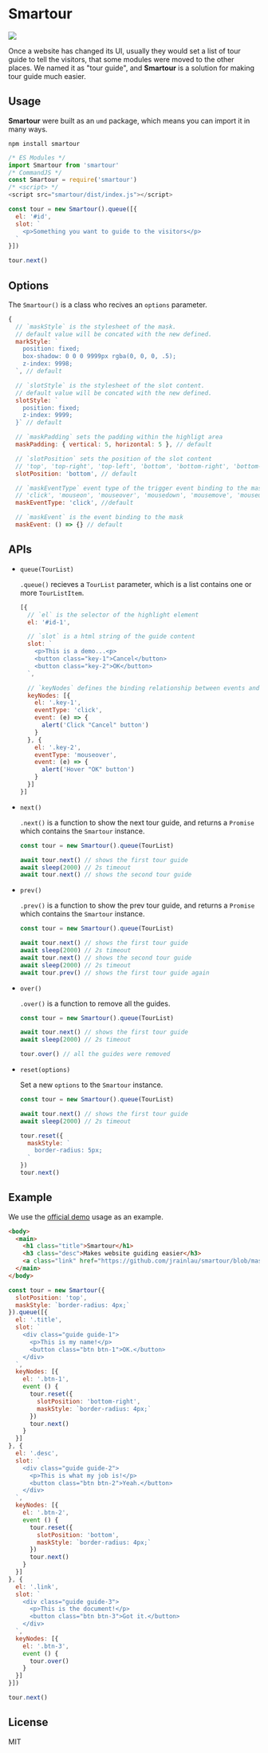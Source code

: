 # Smartour

![](https://user-images.githubusercontent.com/12172868/60486876-d197df80-9cd1-11e9-93bd-086f934fc904.gif)

Once a website has changed its UI, usually they would set a list of tour guide to tell the visitors, that some modules were moved to the other places. We named it as "tour guide", and **Smartour** is a solution for making tour guide much easier.

## Usage
**Smartour** were built as an `umd` package, which means you can import it in many ways.

```
npm install smartour
```

```javascript
/* ES Modules */
import Smartour from 'smartour'
/* CommandJS */
const Smartour = require('smartour')
/* <script> */
<script src="smartour/dist/index.js"></script>
```

```javascript
const tour = new Smartour().queue([{
  el: '#id',
  slot: `
    <p>Something you want to guide to the visitors</p>
  `
}])

tour.next()
```

## Options
The `Smartour()` is a class who recives an `options` parameter.

```javascript
{
  // `maskStyle` is the stylesheet of the mask.
  // default value will be concated with the new defined.
  markStyle: `
    position: fixed;
    box-shadow: 0 0 0 9999px rgba(0, 0, 0, .5);
    z-index: 9998;
  `, // default

  // `slotStyle` is the stylesheet of the slot content.
  // default value will be concated with the new defined.
  slotStyle: `
    position: fixed;
    z-index: 9999;
  }` // default

  // `maskPadding` sets the padding within the highligt area
  maskPadding: { vertical: 5, horizontal: 5 }, // default

  // `slotPosition` sets the position of the slot content
  // 'top', 'top-right', 'top-left', 'bottom', 'bottom-right', 'bottom-left' are allowd.
  slotPosition: 'bottom', // default

  // `maskEventType` event type of the trigger event binding to the mask
  // 'click', 'mouseon', 'mouseover', 'mousedown', 'mousemove', 'mouseup', 'touchstart', 'touchmove', 'touchend' are allowd
  maskEventType: 'click', //default

  // `maskEvent` is the event binding to the mask
  maskEvent: () => {} // default
```

## APIs
- `queue(TourList)`
  
  `.queue()` recieves a `TourList` parameter, which is a list contains one or more `TourListItem`.

  ```javascript
  [{
    // `el` is the selector of the highlight element
    el: '#id-1',

    // `slot` is a html string of the guide content
    slot: `
      <p>This is a demo...<p>
      <button class="key-1">Cancel</button>
      <button class="key-2">OK</button>
    `,

    // `keyNodes` defines the binding relationship between events and slot
    keyNodes: [{
      el: '.key-1',
      eventType: 'click',
      event: (e) => {
        alert('Click "Cancel" button')
      }
    }, {
      el: '.key-2',
      eventType: 'mouseover',
      event: (e) => {
        alert('Hover "OK" button')
      }
    }]
  }]
  ```

- `next()`

  `.next()` is a function to show the next tour guide, and returns a `Promise` which contains the `Smartour` instance.

  ```javascript
  const tour = new Smartour().queue(TourList)

  await tour.next() // shows the first tour guide
  await sleep(2000) // 2s timeout
  await tour.next() // shows the second tour guide
  ```

- `prev()`

  `.prev()` is a function to show the prev tour guide, and returns a `Promise` which contains the `Smartour` instance.

  ```javascript
  const tour = new Smartour().queue(TourList)

  await tour.next() // shows the first tour guide
  await sleep(2000) // 2s timeout
  await tour.next() // shows the second tour guide
  await sleep(2000) // 2s timeout
  await tour.prev() // shows the first tour guide again
  ```

- `over()`

  `.over()` is a function to remove all the guides.

  ```javascript
  const tour = new Smartour().queue(TourList)

  await tour.next() // shows the first tour guide
  await sleep(2000) // 2s timeout

  tour.over() // all the guides were removed
  ```

- `reset(options)`

  Set a new `options` to the `Smartour` instance.

  ```javascript
  const tour = new Smartour().queue(TourList)

  await tour.next() // shows the first tour guide
  await sleep(2000) // 2s timeout

  tour.reset({
    maskStyle: `
      border-radius: 5px;
    `
  })
  tour.next()
  ```

## Example
We use the [official demo](https://jrainlau.github.io/smartour/) usage as an example.

```html
<body>
  <main>
    <h1 class="title">Smartour</h1>
    <h3 class="desc">Makes website guiding easier</h3>
    <a class="link" href="https://github.com/jrainlau/smartour/blob/master/README.md#smartour">Document</a>
  </main>
</body>
```

```javascript
const tour = new Smartour({
  slotPosition: 'top',
  maskStyle: `border-radius: 4px;`
}).queue([{
  el: '.title',
  slot: `
    <div class="guide guide-1">
      <p>This is my name!</p>
      <button class="btn btn-1">OK.</button>
    </div>
  `,
  keyNodes: [{
    el: '.btn-1',
    event () {
      tour.reset({
        slotPosition: 'bottom-right',
        maskStyle: `border-radius: 4px;`
      })
      tour.next()
    }
  }]
}, {
  el: '.desc',
  slot: `
    <div class="guide guide-2">
      <p>This is what my job is!</p>
      <button class="btn btn-2">Yeah.</button>
    </div>
  `,
  keyNodes: [{
    el: '.btn-2',
    event () {
      tour.reset({
        slotPosition: 'bottom',
        maskStyle: `border-radius: 4px;`
      })
      tour.next()
    }
  }]
}, {
  el: '.link',
  slot: `
    <div class="guide guide-3">
      <p>This is the document!</p>
      <button class="btn btn-3">Got it.</button>
    </div>
  `,
  keyNodes: [{
    el: '.btn-3',
    event () {
      tour.over()
    }
  }]
}])

tour.next()
```

## License
MIT
